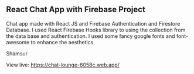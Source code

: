 
## React Chat App with Firebase Project

Chat app made with React JS and Firebase Authentication and Firestore Database. I used React Firebase Hooks library to using the collection from the data base and authentication. I used some fancy google fonts and font-awesome to enhance the aesthetics.

  

Shamsur

  

View live: https://chat-lounge-6058c.web.app/

 
